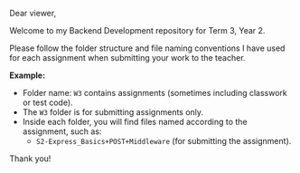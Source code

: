 Dear viewer,

Welcome to my Backend Development repository for Term 3, Year 2.

Please follow the folder structure and file naming conventions I have used for each assignment when submitting your work to the teacher.

**Example:**  
- Folder name: `W3` contains assignments (sometimes including classwork or test code).  
- The `W3` folder is for submitting assignments only.  
- Inside each folder, you will find files named according to the assignment, such as:  
  - `S2-Express_Basics+POST+Middleware` (for submitting the assignment).

Thank you!